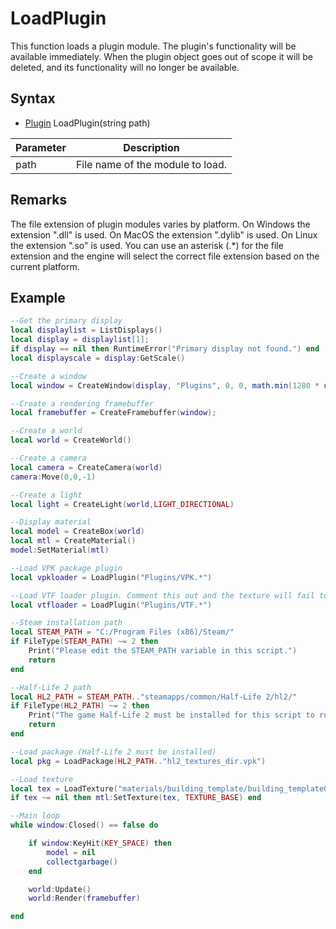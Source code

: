 # LoadPlugin #
This function loads a plugin module. The plugin's functionality will be available immediately. When the plugin object goes out of scope it will be deleted, and its functionality will no longer be available.

## Syntax ##
- [Plugin](API_Plugin.md) LoadPlugin(string path)

| Parameter | Description |
| ----- | ----- |
| path | File name of the module to load. |

## Remarks ##
The file extension of plugin modules varies by platform. On Windows the extension ".dll" is used. On MacOS the extension ".dylib" is used.
On Linux the extension ".so" is used. You can use an asterisk (.*) for the file extension and the engine will select the correct file extension based on the current platform.

## Example ##
```lua
--Get the primary display
local displaylist = ListDisplays()
local display = displaylist[1];
if display == nil then RuntimeError("Primary display not found.") end
local displayscale = display:GetScale()

--Create a window
local window = CreateWindow(display, "Plugins", 0, 0, math.min(1280 * displayscale.x, display.size.x), math.min(720 * displayscale.y, display.size.y), WINDOW_TITLEBAR)

--Create a rendering framebuffer
local framebuffer = CreateFramebuffer(window);

--Create a world
local world = CreateWorld()

--Create a camera
local camera = CreateCamera(world)
camera:Move(0,0,-1)

--Create a light
local light = CreateLight(world,LIGHT_DIRECTIONAL)

--Display material
local model = CreateBox(world)
local mtl = CreateMaterial()
model:SetMaterial(mtl)

--Load VPK package plugin
local vpkloader = LoadPlugin("Plugins/VPK.*")

--Load VTF loader plugin. Comment this out and the texture will fail to load!
local vtfloader = LoadPlugin("Plugins/VTF.*")

--Steam installation path
local STEAM_PATH = "C:/Program Files (x86)/Steam/"
if FileType(STEAM_PATH) ~= 2 then
	Print("Please edit the STEAM_PATH variable in this script.")
	return
end

--Half-Life 2 path
local HL2_PATH = STEAM_PATH.."steamapps/common/Half-Life 2/hl2/"
if FileType(HL2_PATH) ~= 2 then
	Print("The game Half-Life 2 must be installed for this script to run.")
	return
end

--Load package (Half-Life 2 must be installed)
local pkg = LoadPackage(HL2_PATH.."hl2_textures_dir.vpk")

--Load texture
local tex = LoadTexture("materials/building_template/building_template002p.vtf")
if tex ~= nil then mtl:SetTexture(tex, TEXTURE_BASE) end

--Main loop
while window:Closed() == false do

	if window:KeyHit(KEY_SPACE) then
		model = nil
		collectgarbage()
	end

	world:Update()
	world:Render(framebuffer)

end
```
